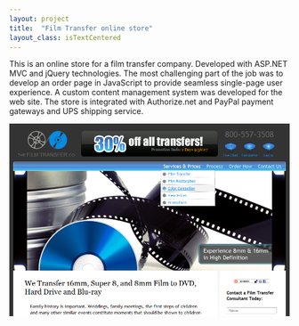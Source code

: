 ```yaml
---
layout: project
title:  "Film Transfer online store"
layout_class: isTextCentered
---
```


This is an online store for a film transfer company. Developed with ASP.NET MVC and jQuery technologies. The most challenging part of the job was to develop an order page in JavaScript to provide seamless single-page user experience. A custom content management system was developed for the web site. The store is integrated with Authorize.net and PayPal payment gateways and UPS shipping service.


<img src='/image/projects/filmtransfer.png' alt='Film Transfer Online Store' class='isMax100PercentWide hasBorderShade90'>